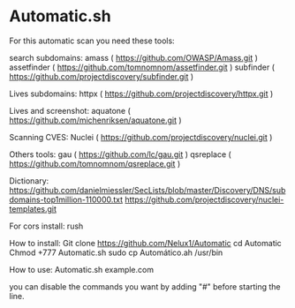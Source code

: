 # Automatic.sh

For this automatic scan you need these tools:

search subdomains:
amass ( https://github.com/OWASP/Amass.git )
assetfinder ( https://github.com/tomnomnom/assetfinder.git  )
subfinder ( https://github.com/projectdiscovery/subfinder.git )

Lives subdomains:
httpx ( https://github.com/projectdiscovery/httpx.git )

Lives and screenshot:
aquatone ( https://github.com/michenriksen/aquatone.git )

Scanning CVES:
Nuclei ( https://github.com/projectdiscovery/nuclei.git ) 

Others tools:
gau ( https://github.com/lc/gau.git )
qsreplace ( https://github.com/tomnomnom/qsreplace.git )

Dictionary:
https://github.com/danielmiessler/SecLists/blob/master/Discovery/DNS/subdomains-top1million-110000.txt
https://github.com/projectdiscovery/nuclei-templates.git

For cors install:
rush

How to install:
 Git clone https://github.com/Nelux1/Automatic
 cd Automatic
 Chmod +777 Automatic.sh
 sudo cp Automático.ah /usr/bin

How to use:
 Automatic.sh example.com

you can disable the commands you want by adding "#" before starting the line.
